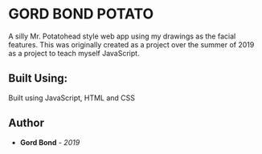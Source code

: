 # GORD BOND POTATO
A silly Mr. Potatohead style web app using my drawings as the facial features. This was originally created 
as a project over the summer of 2019 as a project to teach myself JavaScript.

## Built Using:

Built using JavaScript, HTML and CSS

## Author

* **Gord Bond** - *2019* 



